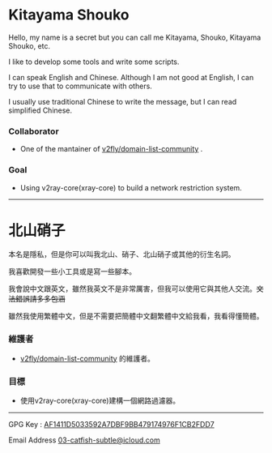 Kitayama Shouko
===============

Hello, my name is a secret but you can call me Kitayama, Shouko, Kitayama Shouko, etc.

I like to develop some tools and write some scripts.

I can speak English and Chinese. Although I am not good at English, I can try to use that to communicate with others.

I usually use traditional Chinese to write the message, but I can read simplified Chinese.

### Collaborator
- One of the mantainer of [v2fly/domain-list-community](https://github.com/v2fly/domain-list-community) .

### Goal
- Using v2ray-core(xray-core) to build a network restriction system.
-----------

北山硝子
===============

本名是隱私，但是你可以叫我北山、硝子、北山硝子或其他的衍生名詞。

我喜歡開發一些小工具或是寫一些腳本。

我會說中文跟英文，雖然我英文不是非常厲害，但我可以使用它與其他人交流。~~文法錯誤請多多包涵~~

雖然我使用繁體中文，但是不需要把簡體中文翻繁體中文給我看，我看得懂簡體。

### 維護者
- [v2fly/domain-list-community](https://github.com/v2fly/domain-list-community) 的維護者。

### 目標
- 使用v2ray-core(xray-core)建構一個網路過濾器。
-----------

GPG Key : [AF1411D5033592A7DBF9BB479174976F1CB2FDD7](https://keys.openpgp.org/vks/v1/by-fingerprint/AF1411D5033592A7DBF9BB479174976F1CB2FDD7)

Email Address [03-catfish-subtle@icloud.com](03-catfish-subtle@icloud.com)
